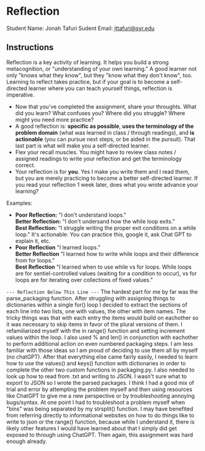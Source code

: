 # Reflection

Student Name:  Jonah Tafuri
Sudent Email:  jttafuri@syr.edu

## Instructions

Reflection is a key activity of learning. It helps you build a strong metacognition, or "understanding of your own learning." A good learner not only "knows what they know", but they "know what they don't know", too. Learning to reflect takes practice, but if your goal is to become a self-directed learner where you can teach yourself things, reflection is imperative.

- Now that you've completed the assignment, share your throughts. What did you learn? What confuses you? Where did you struggle? Where might you need more practice?
- A good reflection is: **specific as possible**,  **uses the terminology of the problem domain** (what was learned in class / through readings), and **is actionable** (you can pursue next steps, or be aided in the pursuit). That last part is what will make you a self-directed learner.
- Flex your recall muscles. You might have to review class notes / assigned readings to write your reflection and get the terminology correct.
- Your reflection is for **you**. Yes I make you write them and I read them, but you are merely practicing to become a better self-directed learner. If you read your reflection 1 week later, does what you wrote advance your learning?

Examples:

- **Poor Reflection:**  "I don't understand loops."   
**Better Reflection:** "I don't undersand how the while loop exits."   
**Best Reflection:** "I struggle writing the proper exit conditions on a while loop." It's actionable: You can practice this, google it, ask Chat GPT to explain it, etc. 
-  **Poor Reflection** "I learned loops."   
**Better Reflection** "I learned how to write while loops and their difference from for loops."   
**Best Reflection** "I learned when to use while vs for loops. While loops are for sentiel-controlled values (waiting for a condition to occur), vs for loops are for iterating over collections of fixed values."

`--- Reflection Below This Line ---`
The hardest part for me by far was the parse_packaging function. After struggling with assigning things to dictionaries within a single for() loop I decided to extract the sections of each line into two lists, one with values, the other with item names. The tricky things was that with each entry the items would build on eachother so it was necessary to skip items in favor of the plural versions of them. I refamiliarized myself with the in range() function and setting increment values within the loop. I also used % and len() in conjunction with eachother to perform additional action on even numbered packaging steps. I am less familiar with those ideas so I am proud of deciding to use them all by myself (no chatGPT). After that everything else came fairly easily, I needed to learn how to use the values() and keys() function with dictionaries in order to complete the other two custom functions in packaging.py. I also needed to look up how to read from .txt and writing to JSON. I wasn't sure what to export to JSON so I wrote the parsed packages. I think I had a good mix of trial and error by attempting the problem myself and then using resources like ChatGPT to give me a new perspective or by troubleshooting annoying bugs/syntax. At one point I had to troubleshoot a problem myself when "bins" was being separated by my strsplit() function. I may have benefited from referring directly to informational websites on how to do things like to write to json or the range() function, because while I understand it, there is likely other features I would have learned about that I simply did get exposed to through using ChatGPT. Then again, this assignment was hard enough already.
